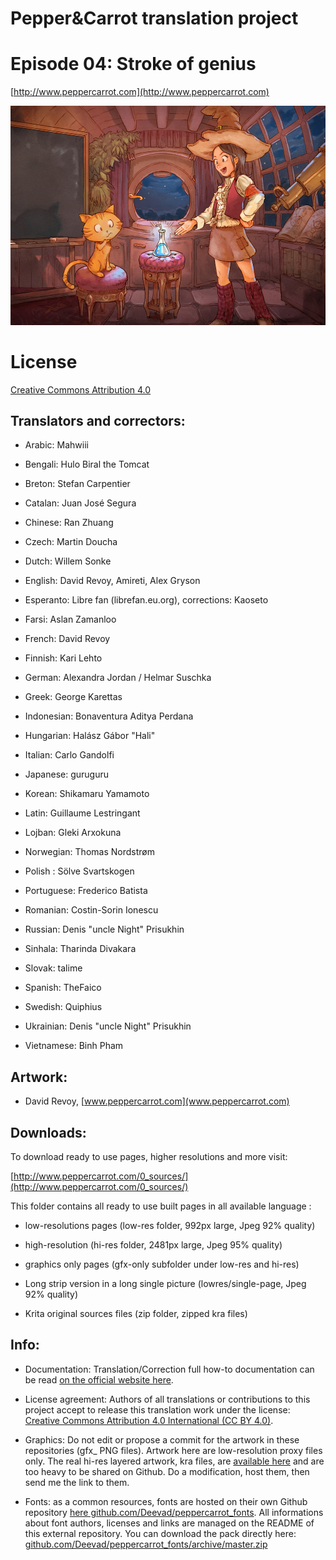 ﻿# Pepper&Carrot translation project
# Episode 04: Stroke of genius

[http://www.peppercarrot.com](http://www.peppercarrot.com)

![alt tag](gfx_Pepper-and-Carrot_by-David-Revoy_E04.png)


License
=======

[Creative Commons Attribution 4.0](https://creativecommons.org/licenses/by/4.0/)

## Translators and correctors:

* Arabic: Mahwiii

* Bengali: Hulo Biral the Tomcat

* Breton: Stefan Carpentier

* Catalan: Juan José Segura

* Chinese: Ran Zhuang

* Czech: Martin Doucha

* Dutch: Willem Sonke

* English: David Revoy, Amireti, Alex Gryson

* Esperanto: Libre fan (librefan.eu.org), corrections: Kaoseto

* Farsi: Aslan Zamanloo

* French: David Revoy

* Finnish: Kari Lehto

* German: Alexandra Jordan / Helmar Suschka

* Greek: George Karettas

* Indonesian: Bonaventura Aditya Perdana

* Hungarian: Halász Gábor "Hali"

* Italian: Carlo Gandolfi

* Japanese: guruguru

* Korean: Shikamaru Yamamoto

* Latin: Guillaume Lestringant

* Lojban: Gleki Arxokuna

* Norwegian: Thomas Nordstrøm

* Polish : Sölve Svartskogen

* Portuguese: Frederico Batista

* Romanian: Costin-Sorin Ionescu

* Russian: Denis "uncle Night" Prisukhin

* Sinhala: Tharinda Divakara

* Slovak: talime

* Spanish: TheFaico

* Swedish: Quiphius

* Ukrainian: Denis "uncle Night" Prisukhin

* Vietnamese: Binh Pham


## Artwork:

* David Revoy, [www.peppercarrot.com](www.peppercarrot.com)


## Downloads:

To download ready to use pages, higher resolutions and more visit:

[http://www.peppercarrot.com/0_sources/](http://www.peppercarrot.com/0_sources/)


This folder contains all ready to use built pages in all available language :

* low-resolutions pages (low-res folder, 992px large, Jpeg 92% quality)

* high-resolution (hi-res folder, 2481px large, Jpeg 95% quality)

* graphics only pages (gfx-only subfolder under low-res and hi-res)

* Long strip version in a long single picture (lowres/single-page, Jpeg 92% quality)

* Krita original sources files (zip folder, zipped kra files) 


## Info:

- Documentation: Translation/Correction full how-to documentation can be read [on the official website here](http://www.peppercarrot.com/fr/article267/how-to-add-a-translation-or-a-correction).

- License agreement: Authors of all translations or contributions to this project accept to release this translation work under the license: [Creative Commons Attribution 4.0 International (CC BY 4.0)](https://creativecommons.org/licenses/by/4.0/).

- Graphics: Do not edit or propose a commit for the artwork in these repositories (gfx_ PNG files). Artwork here are low-resolution proxy files only. The real hi-res layered artwork, kra files, are [available here](http://www.peppercarrot.com/en/static6/sources) and are too heavy to be shared on Github. Do a modification, host them, then send me the link to them.

- Fonts: as a common resources, fonts are hosted on their own Github repository [here  github.com/Deevad/peppercarrot_fonts](https://github.com/Deevad/peppercarrot_fonts). All informations about font authors, licenses and links are managed on the README of this external repository. You can download the pack directly here: [github.com/Deevad/peppercarrot_fonts/archive/master.zip](https://github.com/Deevad/peppercarrot_fonts/archive/master.zip)